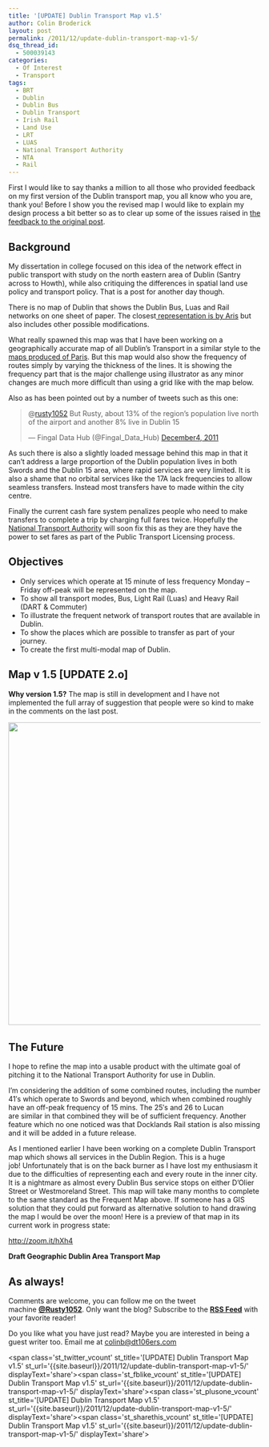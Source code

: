 ```yaml
---
title: '[UPDATE] Dublin Transport Map v1.5'
author: Colin Broderick
layout: post
permalink: /2011/12/update-dublin-transport-map-v1-5/
dsq_thread_id:
  - 500039143
categories:
  - Of Interest
  - Transport
tags:
  - BRT
  - Dublin
  - Dublin Bus
  - Dublin Transport
  - Irish Rail
  - Land Use
  - LRT
  - LUAS
  - National Transport Authority
  - NTA
  - Rail
---
```

First I would like to say thanks a million to all those who provided feedback on my first version of the Dublin transport map, you all know who you are, thank you! Before I show you the revised map I would like to explain my design process a bit better so as to clear up some of the issues raised in [the feedback to the original post][1].

## Background

My dissertation in college focused on this idea of the network effect in public transport with study on the north eastern area of Dublin (Santry across to Howth), while also critiquing the differences in spatial land use policy and transport policy. That is a post for another day though.

There is no map of Dublin that shows the Dublin Bus, Luas and Rail networks on one sheet of paper. The closest<a title="Aris Maps" href="www.venetikidis.com/ArisV/DUBLIN_TRANSPORT_MAP.html" target="_blank"> representation is by Aris</a> but also includes other possible modifications.

What really spawned this map was that I have been working on a geographically accurate map of all Dublin&#8217;s Transport in a similar style to the <a title="Line plans for Ile-de-France Transport, RATP" href="http://www.ratp.fr/fr/ratp/c_20559/plans-des-lignes/" target="_blank">maps produced of Paris</a>. But this map would also show the frequency of routes simply by varying the thickness of the lines. It is showing the frequency part that is the major challenge using illustrator as any minor changes are much more difficult than using a grid like with the map below.

Also as has been pointed out by a number of tweets such as this one:

<blockquote class="twitter-tweet" data-in-reply-to="143312156341972993">
  <p>
    @<a href="https://twitter.com/rusty1052">rusty1052</a> But Rusty, about 13% of the region&#8217;s population live north of the airport and another 8% live in Dublin 15
  </p>
  
  <p>
    — Fingal Data Hub (@Fingal_Data_Hub) <a href="https://twitter.com/Fingal_Data_Hub/status/143314582562287618" data-datetime="2011-12-04T13:03:53+00:00">December4, 2011</a>
  </p>
</blockquote>

As such there is also a slightly loaded message behind this map in that it can&#8217;t address a large proportion of the Dublin population lives in both Swords and the Dublin 15 area, where rapid services are very limited. It is also a shame that no orbital services like the 17A lack frequencies to allow seamless transfers. Instead most transfers have to made within the city centre.

Finally the current cash fare system penalizes people who need to make transfers to complete a trip by charging full fares twice. Hopefully the <a title="NTA Website" href="http://nationaltransport.ie" target="_blank">National Transport Authority</a> will soon fix this as they are they have the power to set fares as part of the Public Transport Licensing process.

## Objectives

*   Only services which operate at 15 minute of less frequency Monday &#8211; Friday off-peak will be represented on the map.
*   To show all transport modes, Bus, Light Rail (Luas) and Heavy Rail (DART & Commuter)
*   To illustrate the frequent network of transport routes that are available in Dublin.
*   To show the places which are possible to transfer as part of your journey.
*   To create the first multi-modal map of Dublin.

## Map v 1.5 [UPDATE 2.o]

**Why version 1.5?** The map is still in development and I have not implemented the full array of suggestion that people were so kind to make in the comments on the last post.

[<img class="alignnone size-full wp-image-2021" title="Screen shot 2012-05-16 at 22.07.02" src="{{site.baseurl}}/wp-content/uploads/2012/05/Screen-shot-2012-05-16-at-22.07.02.png" alt="" width="1016" height="604" />][2][  
][3]

## The Future

I hope to refine the map into a usable product with the ultimate goal of pitching it to the National Transport Authority for use in Dublin.

I&#8217;m considering the addition of some combined routes, including the number 41&#8242;s which operate to Swords and beyond, which when combined roughly have an off-peak frequency of 15 mins. The 25&#8242;s and 26 to Lucan are similar in that combined they will be of sufficient frequency. Another feature which no one noticed was that Docklands Rail station is also missing and it will be added in a future release.

As I mentioned earlier I have been working on a complete Dublin Transport map which shows all services in the Dublin Region. This is a huge job! Unfortunately that is on the back burner as I have lost my enthusiasm it due to the difficulties of representing each and every route in the inner city. It is a nightmare as almost every Dublin Bus service stops on either D&#8217;Olier Street or Westmoreland Street. This map will take many months to complete to the same standard as the Frequent Map above. If someone has a GIS solution that they could put forward as alternative solution to hand drawing the map I would be over the moon! Here is a preview of that map in its current work in progress state:

http://zoom.it/hXh4

  
**Draft Geographic Dublin Area Transport Map**

## As always!

Comments are welcome, you can follow me on the tweet machine **<a title="Follow me on Twitter" href="http://twitter.com/#!/rusty1052" target="_blank">@Rusty1052</a>**. Only want the blog? Subscribe to the **<a title="RSS Feed" href="http://feeds.feedburner.com/AnIrishPlanningStudentsBlog" target="_blank">RSS Feed</a>** with your favorite reader!

Do you like what you have just read? Maybe you are interested in being a guest writer too. Email me at colinb@dt106ers.com

<span class='st\_twitter\_vcount' st\_title='[UPDATE] Dublin Transport Map v1.5' st\_url='{{site.baseurl}}/2011/12/update-dublin-transport-map-v1-5/' displayText='share'></span><span class='st\_fblike\_vcount' st\_title='[UPDATE] Dublin Transport Map v1.5' st\_url='{{site.baseurl}}/2011/12/update-dublin-transport-map-v1-5/' displayText='share'></span><span class='st\_plusone\_vcount' st\_title='[UPDATE] Dublin Transport Map v1.5' st\_url='{{site.baseurl}}/2011/12/update-dublin-transport-map-v1-5/' displayText='share'></span><span class='st\_sharethis\_vcount' st\_title='[UPDATE] Dublin Transport Map v1.5' st\_url='{{site.baseurl}}/2011/12/update-dublin-transport-map-v1-5/' displayText='share'></span>

 [1]: {{site.baseurl}}/2011/12/dublin-rapid-transit-map-feedback-please/ "Dublin Rapid Transit Map – Feedback please!"
 [2]: http://ow.ly/b1TTX
 [3]: {{site.baseurl}}/wp-content/uploads/2011/12/RapidTransportMap10122011.png